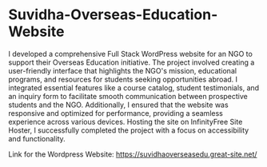 # Suvidha-Overseas-Education-Website

I developed a comprehensive Full Stack WordPress website for an NGO to support their Overseas Education initiative. The project involved creating a user-friendly interface that highlights the NGO's mission, educational programs, and resources for students seeking opportunities abroad. I integrated essential features like a course catalog, student testimonials, and an inquiry form to facilitate smooth communication between prospective students and the NGO. Additionally, I ensured that the website was responsive and optimized for performance, providing a seamless experience across various devices. Hosting the site on InfinityFree Site Hoster, I successfully completed the project with a focus on accessibility and functionality.


Link for the Wordpress Website: https://suvidhaoverseasedu.great-site.net/
